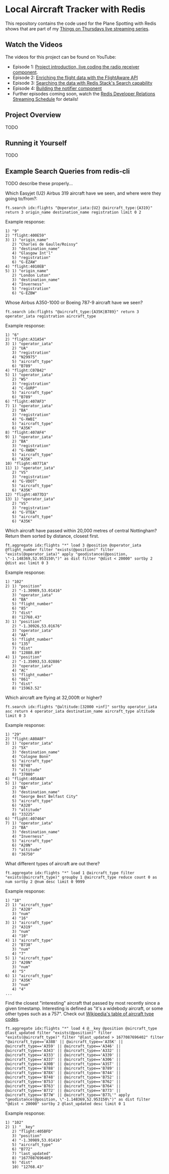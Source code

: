 # Local Aircraft Tracker with Redis

This repository contains the code used for the Plane Spotting with Redis shows that are part of my [Things on Thursdays live streaming series](https://simonprickett.dev/things-on-thursdays-livestreams/).

## Watch the Videos

The videos for this project can be found on YouTube:

* Episode 1: [Project introduction, live coding the radio receiver component](https://www.youtube.com/watch?v=TCTej1uihG4).
* Episode 2: [Enriching the flight data with the FlightAware API](https://www.youtube.com/watch?v=Qu-_wvSJrdE)
* Episode 3: [Searching the data with Redis Stack's Search capability](https://www.youtube.com/watch?v=IEx2WgWdhIA)
* Episode 4: [Building the notifier component](https://www.youtube.com/watch?v=fYnrNqSgqR4)
* Further episodes coming soon, watch the [Redis Developer Relations Streaming Schedule](https://developer.redis.com/redis-live/) for details!

## Project Overview

TODO

## Running it Yourself

TODO

## Example Search Queries from redis-cli

TODO describe these properly...

Which Easyjet (U2) Airbus 319 aircraft have we seen, and where were they going to/from?:

```
ft.search idx:flights "@operator_iata:{U2} @aircraft_type:{A319}" return 3 origin_name destination_name registration limit 0 2
```

Example response:

```
1) "9"
2) "flight:400E59"
3) 1) "origin_name"
   2) "Charles de Gaulle/Roissy"
   3) "destination_name"
   4) "Glasgow Int'l"
   5) "registration"
   6) "G-EZAW"
4) "flight:4010EB"
5) 1) "origin_name"
   2) "London Luton"
   3) "destination_name"
   4) "Inverness"
   5) "registration"
   6) "G-EZBW"
```

Whose Airbus A350-1000 or Boeing 787-9 aircraft have we seen?

```
ft.search idx:flights "@aircraft_type:{A35K|B789}" return 3 operator_iata registration aircraft_type
```

Example response:

```
1) "6"
2) "flight:A31A54"
3) 1) "operator_iata"
   2) "UA"
   3) "registration"
   4) "N29975"
   5) "aircraft_type"
   6) "B789"
4) "flight:C07B42"
5) 1) "operator_iata"
   2) "WS"
   3) "registration"
   4) "C-GURP"
   5) "aircraft_type"
   6) "B789"
6) "flight:407AF3"
7) 1) "operator_iata"
   2) "BA"
   3) "registration"
   4) "G-XWBI"
   5) "aircraft_type"
   6) "A35K"
8) "flight:407AF4"
9) 1) "operator_iata"
   2) "BA"
   3) "registration"
   4) "G-XWBK"
   5) "aircraft_type"
   6) "A35K"
10) "flight:40771A"
11) 1) "operator_iata"
   2) "VS"
   3) "registration"
   4) "G-VDOT"
   5) "aircraft_type"
   6) "A35K"
12) "flight:4077D3"
13) 1) "operator_iata"
   2) "VS"
   3) "registration"
   4) "G-VTEA"
   5) "aircraft_type"
   6) "A35K"
```

Which aircraft have passed within 20,000 metres of central Nottingham?  Return them sorted by distance, closest first.

```
ft.aggregate idx:flights "*" load 3 @position @operator_iata @flight_number filter "exists(@position)" filter "exists(@operator_iata)" apply "geodistance(@position, \"-1.148369,52.953150\")" as dist filter "@dist < 20000" sortby 2 @dist asc limit 0 3
```

Example response:

```
1) "102"
2) 1) "position"
   2) "-1.30989,53.01416"
   3) "operator_iata"
   4) "BA"
   5) "flight_number"
   6) "85"
   7) "dist"
   8) "12768.43"
3) 1) "position"
   2) "-1.30926,53.01676"
   3) "operator_iata"
   4) "AA"
   5) "flight_number"
   6) "135"
   7) "dist"
   8) "12888.89"
4) 1) "position"
   2) "-1.35093,53.02886"
   3) "operator_iata"
   4) "AC"
   5) "flight_number"
   6) "861"
   7) "dist"
   8) "15963.52"
```

Which aircraft are flying at 32,000ft or higher?

```
ft.search idx:flights "@altitude:[32000 +inf]" sortby operator_iata asc return 4 operator_iata destination_name aircraft_type altitude limit 0 3
```

Example response:

```
1) "29"
2) "flight:A80A8F"
3) 1) "operator_iata"
   2) "5X"
   3) "destination_name"
   4) "Cologne Bonn"
   5) "aircraft_type"
   6) "B748"
   7) "altitude"
   8) "37000"
4) "flight:405A48"
5) 1) "operator_iata"
   2) "BA"
   3) "destination_name"
   4) "George Best Belfast City"
   5) "aircraft_type"
   6) "A320"
   7) "altitude"
   8) "33225"
6) "flight:407464"
7) 1) "operator_iata"
   2) "BA"
   3) "destination_name"
   4) "Inverness"
   5) "aircraft_type"
   6) "A20N"
   7) "altitude"
   8) "36750"
```

What different types of aircraft are out there?

```
ft.aggregate idx:flights "*" load 1 @aircraft_type filter "exists(@aircraft_type)" groupby 1 @aircraft_type reduce count 0 as num sortby 2 @num desc limit 0 9999
```

Example response:

```
1) "18"
2) 1) "aircraft_type"
   2) "A320"
   3) "num"
   4) "16"
3) 1) "aircraft_type"
   2) "A319"
   3) "num"
   4) "10"
4) 1) "aircraft_type"
   2) "B738"
   3) "num"
   4) "7"
5) 1) "aircraft_type"
   2) "A20N"
   3) "num"
   4) "5"
6) 1) "aircraft_type"
   2) "A35K"
   3) "num"
   4) "4"
...
```

Find the closest "interesting" aircraft that passed by most recently since a given timestamp.  Interesting is defined as "it's a widebody aircraft, or some other types such as a 757".  Check out [Wikipedia's table of aircraft type codes](https://en.wikipedia.org/wiki/List_of_aircraft_type_designators).

```
ft.aggregate idx:flights "*" load 4 @__key @position @aircraft_type @last_updated filter "exists(@position)" filter "exists(@aircraft_type)" filter "@last_updated > 1677087696402" filter "@aircraft_type=='A388' || @aircraft_type=='A35K' || @aircraft_type=='A359' || @aircraft_type=='A346' || @aircraft_type=='A343' || @aircraft_type=='A332' || @aircraft_type=='A333' || @aircraft_type=='A339' || @aircraft_type=='A337' || @aircraft_type=='A306' || @aircraft_type=='A30B' || @aircraft_type=='A3ST' || @aircraft_type=='B788' || @aircraft_type=='B789' || @aircraft_type=='B78X' || @aircraft_type=='B744' || @aircraft_type=='B748' || @aircraft_type=='B752' || @aircraft_type=='B753' || @aircraft_type=='B762' || @aircraft_type=='B763' || @aircraft_type=='B764' || @aircraft_type=='B772' || @aircraft_type=='B773' || @aircraft_type=='B77W' || @aircraft_type=='B77L'" apply "geodistance(@position, \"-1.148369,52.953150\")" as dist filter "@dist < 20000" sortby 2 @last_updated desc limit 0 1
```

Example response:

```
1) "102"
2) 1) "__key"
   2) "flight:405BFD"
   3) "position"
   4) "-1.30989,53.01416"
   5) "aircraft_type"
   6) "B772"
   7) "last_updated"
   8) "1677087696405"
   9) "dist"
   10) "12768.43"
```
